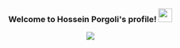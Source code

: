 <h3 align="center">
  Welcome to Hossein Porgoli's profile!
  <img src="https://media.giphy.com/media/hvRJCLFzcasrR4ia7z/giphy.gif" width="28">
</h3>

<p align="center">
  <a href="https://github.com/DenverCoder1/readme-typing-svg"><img src="https://readme-typing-svg.herokuapp.com?color=%2320C20E&size=23&width=440&height=45&center=true&vCenter=true&lines=The+Boy+Who+Live+Among+the+Codes;Web+Back-End+Developer;Software+Engineer;Curious"></a>
</p>

<!--
<p>
  <img alt="Bash" src="https://img.shields.io/badge/Bash-121011.svg?logo=gnu-bash&logoColor=white">
  <img alt="" src="https://img.shields.io/badge/Java-007396.svg?logo=java&logoColor=white">
  <img alt="" src="https://img.shields.io/badge/JavaScript-F7DF1E.svg?logo=javascript&logoColor=black">
  <img alt="" src="https://img.shields.io/badge/Markdown-000000.svg?logo=markdown&logoColor=white">
  <img alt="" src="https://img.shields.io/badge/Python-14354C.svg?logo=python&logoColor=white">
  <img alt="" src="https://custom-icon-badges.herokuapp.com/badge/SQL-025E8C.svg?logo=database&logoColor=white">
  <img alt="" src="https://img.shields.io/badge/HTML-E34F26.svg?logo=html5&logoColor=white">
  <img alt="" src="https://img.shields.io/badge/CSS-1572B6.svg?logo=css3&logoColor=white">
  <img alt="" src="https://img.shields.io/badge/LaTeX-008080.svg?logo=LaTeX&logoColor=white">
  <img alt="" src="https://img.shields.io/badge/Node.js-43853D.svg?logo=node.js&logoColor=white">
  <img alt="" src="https://img.shields.io/badge/PHP-777BB4.svg?logo=php&logoColor=white">
  <img alt="" src="https://img.shields.io/badge/Sass-hotpink.svg?logo=SASS&logoColor=white">
</p>

<p>
  <img alt="" src="https://img.shields.io/badge/Bootstrap-7952B3.svg?logo=bootstrap&logoColor=white">
  <img alt="" src="https://img.shields.io/badge/React-20232a.svg?logo=react&logoColor=%2361DAFB">
  <img alt="" src="https://img.shields.io/badge/Pytest-0A9EDC.svg?logo=pytest&logoColor=white">
  <img alt="" src="https://img.shields.io/badge/SQLite-07405e.svg?logo=sqlite&logoColor=white">
  <img alt="" src="https://img.shields.io/badge/PostgreSQL-316192.svg?logo=postgresql&logoColor=white">
  <img alt="" src="https://img.shields.io/badge/MongoDB-4ea94b.svg?logo=mongodb&logoColor=white">
  <img alt="" src="https://img.shields.io/badge/Oracle-F00000.svg?logo=oracle&logoColor=white">
  <img alt="" src="https://img.shields.io/badge/Notion-010101.svg?logo=notion&logoColor=white">
  <img alt="" src="https://img.shields.io/badge/Git-F05033.svg?logo=git&logoColor=white">
  <img alt="" src="https://img.shields.io/badge/-Stack%20Overflow-FE7A16?logo=stack-overflow&logoColor=white">
  <img alt="" src="https://img.shields.io/badge/Visual%20Studio%20Code-0078d7.svg?logo=visual-studio-code&logoColor=white">
</p>

<p>
  <img alt="" src="https://img.shields.io/badge/Gmail-D14836?style=for-the-badge&logo=gmail&logoColor=white">
  <img alt="" src="https://img.shields.io/badge/dev.to-0A0A0A?style=for-the-badge&logo=dev.to&logoColor=white">
  <img alt="" src="https://img.shields.io/badge/Twitter-1DA1F2?style=for-the-badge&logo=twitter&logoColor=white">
  <img alt="" src="https://img.shields.io/badge/LinkedIn-0077B5?style=for-the-badge&logo=linkedin&logoColor=white">
  <img alt="" src="https://img.shields.io/badge/Stack_Overflow-FE7A16?style=for-the-badge&logo=stack-overflow&logoColor=white">
  <img alt="" src="https://img.shields.io/badge/Medium-12100E?style=for-the-badge&logo=medium&logoColor=white">
</p>
-->

<!--
**HosseinPorgoli/HosseinPorgoli** is a ✨ _special_ ✨ repository because its `README.md` (this file) appears on your GitHub profile.

Here are some ideas to get you started:

- 🔭 I’m currently working on ...
- 🌱 I’m currently learning ...
- 👯 I’m looking to collaborate on ...
- 🤔 I’m looking for help with ...
- 💬 Ask me about ...
- 📫 How to reach me: ...
- 😄 Pronouns: ...
- ⚡ Fun fact: ...
-->
